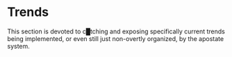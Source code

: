 # Trends


This section is devoted to c█tching and exposing specifically current trends being implemented, or even still just non-overtly organized, by the apostate system.